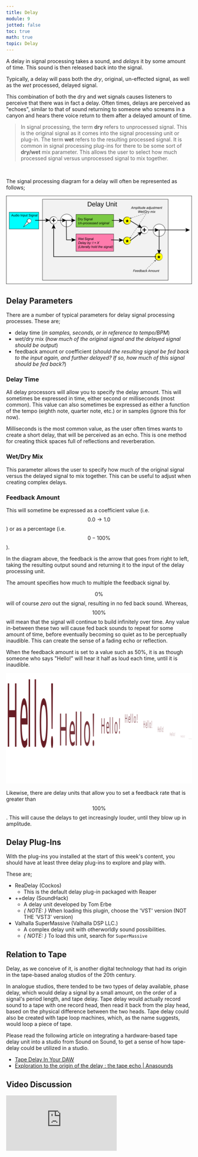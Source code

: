 ```yaml
---
title: Delay
module: 9
jotted: false
toc: true
math: true
topic: Delay
---
```


A delay in signal processing takes a sound, and _delays_ it by some amount of time. This sound is then released back into the signal.

Typically, a delay will pass both the _dry_, original, un-effected signal, as well as the _wet_ processed, delayed signal.

This combination of both the dry and wet signals causes listeners to perceive that there was in fact a delay. Often times, delays are perceived as "echoes", similar to that of sound returning to someone who screams in a canyon and hears there voice return to them after a delayed amount of time.

> In signal processing, the term **dry** refers to unprocessed signal. This is the original signal as it comes into the signal processing unit or plug-in. The term **wet** refers to the resulting processed signal. It is common in signal processing plug-ins for there to be some sort of **dry/wet** mix parameter. This allows the user to select how much processed signal versus unprocessed signal to mix together.

<br />


The signal processing diagram for a delay will often be represented as follows;

![Delay signal processing signal flow diagram.](../imgs/delay-schematic.svg "Delay signal processing signal flow diagram.")

## Delay Parameters

There are a number of typical parameters for delay signal processing processes. These are;

- delay time (_in samples, seconds, or in reference to tempo/BPM_)
- wet/dry mix (_how much of the original signal and the delayed signal should be output_)
- feedback amount or coefficient (_should the resulting signal be fed back to the input again, and further delayed? If so, how much of this signal should be fed back?_)

### Delay Time

All delay processors will allow you to specify the delay amount. This will sometimes be expressed in time, either second or milliseconds (most common). This value can also sometimes be expressed as either a function of the tempo (eighth note, quarter note, etc.) or in samples (ignore this for now).

Milliseconds is the most common value, as the user often times wants to create a short delay, that will be perceived as an echo. This is one method for creating thick spaces full of reflections and reverberation.

### Wet/Dry Mix

This parameter allows the user to specify how much of the original signal versus the delayed signal to mix together. This can be useful to adjust when creating complex delays.

### Feedback Amount

This will sometime be expressed as a coefficient value (i.e. $$0.0 \to 1.0$$) or as a percentage (i.e. $$0-100\%$$).

In the diagram above, the feedback is the arrow that goes from right to left, taking the resulting output sound and returning it to the input of the delay processing unit.

The amount specifies how much to multiple the feedback signal by.

$$0\%$$ will of course _zero_ out the signal, resulting in no fed back sound. Whereas, $$100\%$$ will mean that the signal will continue to build infinitely over time. Any value in-between these two will cause fed back sounds to repeat for some amount of time, before eventually becoming so quiet as to be perceptually inaudible. This can create the sense of a fading echo or reflection.

When the feedback amount is set to a value such as 50%, it is as though someone who says "Hello!" will hear it half as loud each time, until it is inaudible.

![Visualization of 'Hello!' fading away](../imgs/Delay-hello.svg "Visualization of 'Hello!' fading away")

Likewise, there are delay units that allow you to set a feedback rate that is greater than $$100\%$$. This will cause the delays to get increasingly louder, until they blow up in amplitude.

## Delay Plug-Ins

With the plug-ins you installed at the start of this week's content, you should have at least three delay plug-ins to explore and play with.

These are;

- ReaDelay (Cockos)
	- This is the default delay plug-in packaged with Reaper
- ++delay (SoundHack)
	- A delay unit developed by Tom Erbe
	- _{ NOTE: }_ When loading this plugin, choose the 'VST' version (NOT THE 'VST3' version)
- Valhalla SuperMassive (Valhalla DSP LLC.)
	- A complex delay unit with otherworldly sound possibilities.
	- _{ NOTE: }_ To load this unit, search for `SuperMassive`


## Relation to Tape

Delay, as we conceive of it, is another digital technology that had its origin in the tape-based analog studios of the 20th century.

In analogue studios, there tended to be two types of delay available, phase delay, which would delay a signal by a small amount, on the order of a signal's period length, and tape delay. Tape delay would actually record sound to a tape with one record head, then read it back from the play head, based on the physical difference between the two heads. Tape delay could also be created with tape loop machines, which, as the name suggests, would loop a piece of tape.

Please read the following article on integrating a hardware-based tape delay unit into a studio from Sound on Sound, to get a sense of how tape-delay could be utilized in a studio.

- [Tape Delay In Your DAW](https://www.soundonsound.com/techniques/tape-delay-your-daw)
- [Exploration to the origin of the delay : the tape echo | Anasounds](https://anasounds.com/origin-of-the-delay-tape-echo/)

## Video Discussion

<div class="embed-responsive embed-responsive-16by9"><iframe class="embed-responsive-item" src="https://www.youtube.com/embed/oJYYVKMVkt0" frameborder="0" allow="accelerometer; autoplay; encrypted-media; gyroscope; picture-in-picture" allowfullscreen></iframe></div>

